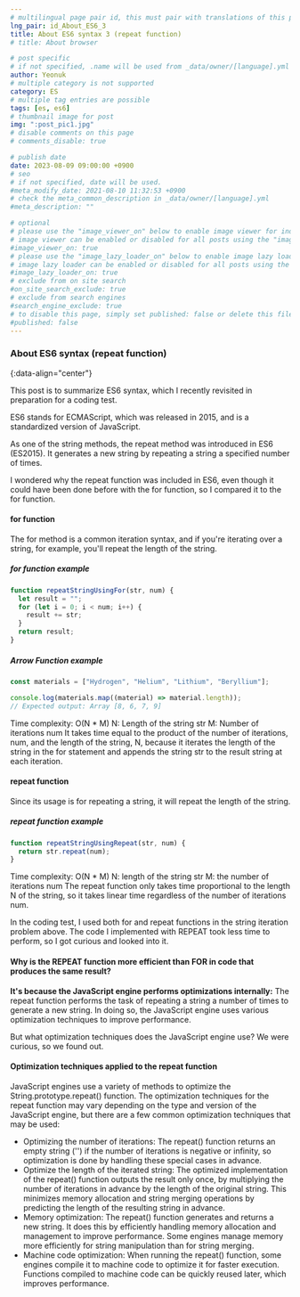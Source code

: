 ```yaml
---
# multilingual page pair id, this must pair with translations of this page. (This name must be unique)
lng_pair: id_About_ES6_3
title: About ES6 syntax 3 (repeat function)
# title: About browser

# post specific
# if not specified, .name will be used from _data/owner/[language].yml
author: Yeonuk
# multiple category is not supported
category: ES
# multiple tag entries are possible
tags: [es, es6]
# thumbnail image for post
img: ":post_pic1.jpg"
# disable comments on this page
# comments_disable: true

# publish date
date: 2023-08-09 09:00:00 +0900
# seo
# if not specified, date will be used.
#meta_modify_date: 2021-08-10 11:32:53 +0900
# check the meta_common_description in _data/owner/[language].yml
#meta_description: ""

# optional
# please use the "image_viewer_on" below to enable image viewer for individual pages or posts (_posts/ or [language]/_posts folders).
# image viewer can be enabled or disabled for all posts using the "image_viewer_posts: true" setting in _data/conf/main.yml.
#image_viewer_on: true
# please use the "image_lazy_loader_on" below to enable image lazy loader for individual pages or posts (_posts/ or [language]/_posts folders).
# image lazy loader can be enabled or disabled for all posts using the "image_lazy_loader_posts: true" setting in _data/conf/main.yml.
#image_lazy_loader_on: true
# exclude from on site search
#on_site_search_exclude: true
# exclude from search engines
#search_engine_exclude: true
# to disable this page, simply set published: false or delete this file
#published: false
---
```


<!-- outline-start -->

### About ES6 syntax (repeat function)

{:data-align="center"}

<!-- outline-end -->

This post is to summarize ES6 syntax, which I recently revisited in preparation for a coding test.

ES6 stands for ECMAScript, which was released in 2015, and is a standardized version of JavaScript.

As one of the string methods, the repeat method was introduced in ES6 (ES2015).
It generates a new string by repeating a string a specified number of times.

I wondered why the repeat function was included in ES6, even though it could have been done before with the for function, so I compared it to the for function.

#### for function

The for method is a common iteration syntax, and if you're iterating over a string, for example, you'll repeat the length of the string.

##### for function example

```javascript
function repeatStringUsingFor(str, num) {
  let result = "";
  for (let i = 0; i < num; i++) {
    result += str;
  }
  return result;
}
```

##### Arrow Function example

```javascript
const materials = ["Hydrogen", "Helium", "Lithium", "Beryllium"];

console.log(materials.map((material) => material.length));
// Expected output: Array [8, 6, 7, 9]
```

Time complexity: O(N \* M)
N: Length of the string str
M: Number of iterations num
It takes time equal to the product of the number of iterations, num, and the length of the string, N, because it iterates the length of the string in the for statement and appends the string str to the result string at each iteration.

#### repeat function

Since its usage is for repeating a string, it will repeat the length of the string.

##### repeat function example

```javascript
function repeatStringUsingRepeat(str, num) {
  return str.repeat(num);
}
```

Time complexity: O(N \* M)
N: length of the string str
M: the number of iterations num
The repeat function only takes time proportional to the length N of the string, so it takes linear time regardless of the number of iterations num.

In the coding test, I used both for and repeat functions in the string iteration problem above.
The code I implemented with REPEAT took less time to perform, so I got curious and looked into it.

#### Why is the REPEAT function more efficient than FOR in code that produces the same result?

**It's because the JavaScript engine performs optimizations internally:** The repeat function performs the task of repeating a string a number of times to generate a new string. In doing so, the JavaScript engine uses various optimization techniques to improve performance.

But what optimization techniques does the JavaScript engine use? We were curious, so we found out.

#### Optimization techniques applied to the repeat function

JavaScript engines use a variety of methods to optimize the String.prototype.repeat() function. The optimization techniques for the repeat function may vary depending on the type and version of the JavaScript engine, but there are a few common optimization techniques that may be used:

- Optimizing the number of iterations: The repeat() function returns an empty string ('') if the number of iterations is negative or infinity, so optimization is done by handling these special cases in advance.
- Optimize the length of the iterated string: The optimized implementation of the repeat() function outputs the result only once, by multiplying the number of iterations in advance by the length of the original string. This minimizes memory allocation and string merging operations by predicting the length of the resulting string in advance.
- Memory optimization: The repeat() function generates and returns a new string. It does this by efficiently handling memory allocation and management to improve performance. Some engines manage memory more efficiently for string manipulation than for string merging.
- Machine code optimization: When running the repeat() function, some engines compile it to machine code to optimize it for faster execution. Functions compiled to machine code can be quickly reused later, which improves performance.
